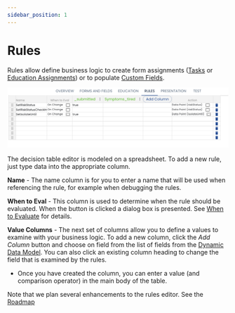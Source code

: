 ```yaml
---
sidebar_position: 1
---
```


# Rules

Rules allow define business logic to create form assignments ([Tasks](/docs/creating-plans/forms-and-fields/form-assignment-editor) or [Education Assignments](/docs/creating-plans/education)) or to populate [Custom Fields](/docs/creating-plans/forms-and-fields/custom-fields).

![Decision Table](img/decision-table.png)

The decision table editor is modeled on a spreadsheet.  To add a new rule, just type data into the appropriate column.

  **Name** - The name column is for you to enter a name that will be used when referencing the rule, for example when debugging the rules.

  **When to Eval** - This column is used to determine when the rule should be evaluated.  When the button is clicked a dialog box is presented.  See [When to Evaluate](./when-to-evaluate) for details.

  **Value Columns** - The next set of columns allow you to define a values to examine with your business logic.  To add a new column, click the *Add Column* button and choose on field from the list of fields from the [Dynamic Data Model](/docs/dynamic-data-model/data-model-intro.md).  You can also click an existing column heading to change the field that is examined by the rules.

   * Once you have created the column, you can enter a value (and comparison operator) in the main body of the table. 


Note that we plan several enhancements to the rules editor.  See the [Roadmap](/docs/roadmap##rules-improvements)
